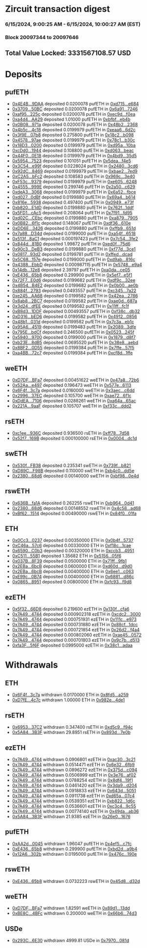 # Zircuit transaction digest
### 6/15/2024, 9:00:25 AM - 6/15/2024, 10:00:27 AM (EST)
### Block 20097344 to 20097646

## Total Value Locked: 3331567108.57 USD

# Deposits
## pufETH
- [0x4E4B...9DAA](https://etherscan.io/address/0x4E4B83dcCFb3defA3025F95C46f532b440a79DAA) deposited 0.0200078 pufETH in [0xd715...e684](https://etherscan.io/tx/0x4E4B83dcCFb3defA3025F95C46f532b440a79DAA)
- [0x3709...50BC](https://etherscan.io/address/0x3709a46A25466Ac521Ba6139A439c3347a2C50BC) deposited 0.0200078 pufETH in [0x6a91...7246](https://etherscan.io/tx/0x3709a46A25466Ac521Ba6139A439c3347a2C50BC)
- [0xaf95...225c](https://etherscan.io/address/0xaf958b03d726e150EA81d52163922Cc5b3A8225c) deposited 0.0200078 pufETH in [0xec9d...f0ea](https://etherscan.io/tx/0xaf958b03d726e150EA81d52163922Cc5b3A8225c)
- [0xa4d4...AA29](https://etherscan.io/address/0xa4d4277b43A4cB8Eaa9ce99b29e21f5f0e7cAA29) deposited 1.01000 pufETH in [0xbfbf...eb4b](https://etherscan.io/tx/0xa4d4277b43A4cB8Eaa9ce99b29e21f5f0e7cAA29)
- [0x0B08...971a](https://etherscan.io/address/0x0B0808668f146e31955a333898F94097ABA4971a) deposited 0.0200078 pufETH in [0x48b2...2368](https://etherscan.io/tx/0x0B0808668f146e31955a333898F94097ABA4971a)
- [0x4b5c...4c18](https://etherscan.io/address/0x4b5c4D4aF9569A1ecCD3C7606228b65BCA2F4c18) deposited 0.0199979 pufETH in [0xeaa6...6d2c](https://etherscan.io/tx/0x4b5c4D4aF9569A1ecCD3C7606228b65BCA2F4c18)
- [0x3f9E...07b8](https://etherscan.io/address/0x3f9E86BB7a125933e516D4834A82d3BfFB2007b8) deposited 0.275800 pufETH in [0x18c2...b098](https://etherscan.io/tx/0x3f9E86BB7a125933e516D4834A82d3BfFB2007b8)
- [0x4578...97ae](https://etherscan.io/address/0x4578D22194E69e27B75724dA735FEcDf5ce597ae) deposited 0.0199979 pufETH in [0x78c1...b30c](https://etherscan.io/tx/0x4578D22194E69e27B75724dA735FEcDf5ce597ae)
- [0x18D3...0200](https://etherscan.io/address/0x18D3f25c481983C1132df31C18F919E35a380200) deposited 0.0199979 pufETH in [0xd95a...10ba](https://etherscan.io/tx/0x18D3f25c481983C1132df31C18F919E35a380200)
- [0xcDd0...1944](https://etherscan.io/address/0xcDd0eab34F265504c3D988957D31A68e72411944) deposited 0.108800 pufETH in [0xd063...beac](https://etherscan.io/tx/0xcDd0eab34F265504c3D988957D31A68e72411944)
- [0x44F0...0E18](https://etherscan.io/address/0x44F049C09feB78e689B2Cc03A62c5400533B0E18) deposited 0.0199979 pufETH in [0x4bd9...35d5](https://etherscan.io/tx/0x44F049C09feB78e689B2Cc03A62c5400533B0E18)
- [0x5954...7523](https://etherscan.io/address/0x59547307d27C330A23354D2A344650BF279d7523) deposited 0.101051 pufETH in [0x5dea...f4e5](https://etherscan.io/tx/0x59547307d27C330A23354D2A344650BF279d7523)
- [0x3C54...e99f](https://etherscan.io/address/0x3C54B41BfbCE351e0C9eF1CC45126E1C2372e99f) deposited 0.0228024 pufETH in [0x2480...3cd6](https://etherscan.io/tx/0x3C54B41BfbCE351e0C9eF1CC45126E1C2372e99f)
- [0x92dC...8469](https://etherscan.io/address/0x92dCaF24bA1acC96b9DA1C6C0c95260F8D968469) deposited 0.0199979 pufETH in [0xbae2...7ed9](https://etherscan.io/tx/0x92dCaF24bA1acC96b9DA1C6C0c95260F8D968469)
- [0xC2A5...bFc2](https://etherscan.io/address/0xC2A52659ab520DC1Fc4a1DC4131B9f8e251cbFc2) deposited 0.108583 pufETH in [0x969c...3e40](https://etherscan.io/tx/0xC2A52659ab520DC1Fc4a1DC4131B9f8e251cbFc2)
- [0xF53c...9379](https://etherscan.io/address/0xF53c81F23Dca1A1d49Bdc7BFB8C09f7bF2789379) deposited 0.0199979 pufETH in [0xe605...6248](https://etherscan.io/tx/0xF53c81F23Dca1A1d49Bdc7BFB8C09f7bF2789379)
- [0x4555...999E](https://etherscan.io/address/0x45552e83823c69B56E71a3dA8C7249c9Fea0999E) deposited 0.299746 pufETH in [0x2a50...c629](https://etherscan.io/tx/0x45552e83823c69B56E71a3dA8C7249c9Fea0999E)
- [0xdeA3...3068](https://etherscan.io/address/0xdeA35eEC0E0E00422da7cDF2257d177d8F4e3068) deposited 0.0199979 pufETH in [0x6a52...fbce](https://etherscan.io/tx/0xdeA35eEC0E0E00422da7cDF2257d177d8F4e3068)
- [0xd027...0dBf](https://etherscan.io/address/0xd027B97167D0f1d52a38351743e8EB4DF6040dBf) deposited 0.0199880 pufETH in [0x69a4...b614](https://etherscan.io/tx/0xd027B97167D0f1d52a38351743e8EB4DF6040dBf)
- [0x816e...5938](https://etherscan.io/address/0x816eaaA281735Db1141b6d9ef442d0D521695938) deposited 0.497400 pufETH in [0x0949...e73f](https://etherscan.io/tx/0x816eaaA281735Db1141b6d9ef442d0D521695938)
- [0xb820...E1dD](https://etherscan.io/address/0xb8207927A4371ABA27F85B04d8378C2A501bE1dD) deposited 0.0199880 pufETH in [0x762f...1ddf](https://etherscan.io/tx/0xb8207927A4371ABA27F85B04d8378C2A501bE1dD)
- [0x5FD1...cAc5](https://etherscan.io/address/0x5FD137403d8fF46D15db7290CB432f9EDC9dcAc5) deposited 0.208064 pufETH in [0x7f91...fd95](https://etherscan.io/tx/0x5FD137403d8fF46D15db7290CB432f9EDC9dcAc5)
- [0xd02C...CEbc](https://etherscan.io/address/0xd02CB9B8E79e8d7A844B0a48C2151bce4e55CEbc) deposited 0.0199880 pufETH in [0xa879...7905](https://etherscan.io/tx/0xd02CB9B8E79e8d7A844B0a48C2151bce4e55CEbc)
- [0x0B82...6f1c](https://etherscan.io/address/0x0B8243f94f237bFc47CC9b64E050804Ca0F76f1c) deposited 0.148067 pufETH in [0xdf36...610e](https://etherscan.io/tx/0x0B8243f94f237bFc47CC9b64E050804Ca0F76f1c)
- [0xDD6E...3426](https://etherscan.io/address/0xDD6E32d09076fFE7ED3785e973EA68c64e9C3426) deposited 0.0199880 pufETH in [0xffb9...651d](https://etherscan.io/tx/0xDD6E32d09076fFE7ED3785e973EA68c64e9C3426)
- [0x7a88...D34d](https://etherscan.io/address/0x7a88FecfF8bd915C72a350b9859144891109D34d) deposited 0.0199000 pufETH in [0xa54f...6518](https://etherscan.io/tx/0x7a88FecfF8bd915C72a350b9859144891109D34d)
- [0x513f...8aC1](https://etherscan.io/address/0x513f236fb9cFF335C1D0a32009a303663bcF8aC1) deposited 0.000197423 pufETH in [0x7c54...3fe2](https://etherscan.io/tx/0x513f236fb9cFF335C1D0a32009a303663bcF8aC1)
- [0x844d...81B0](https://etherscan.io/address/0x844d1Cb04B2668Aea3CC9381A119855aEA3881B0) deposited 1.99872 pufETH in [0xed0f...75d6](https://etherscan.io/tx/0x844d1Cb04B2668Aea3CC9381A119855aEA3881B0)
- [0x90c3...DeB3](https://etherscan.io/address/0x90c32dE85ACf443CE6f903B6EC757F25950cDeB3) deposited 0.0199880 pufETH in [0xf77d...3ce1](https://etherscan.io/tx/0x90c32dE85ACf443CE6f903B6EC757F25950cDeB3)
- [0x0817...93d2](https://etherscan.io/address/0x0817236e72F9805B94fc1fcf7892d379dEE693d2) deposited 0.0199781 pufETH in [0xffed...dcad](https://etherscan.io/tx/0x0817236e72F9805B94fc1fcf7892d379dEE693d2)
- [0x5C68...157e](https://etherscan.io/address/0x5C68eFdA402435C1CDB9288b5B2A8795af4C157e) deposited 0.0199000 pufETH in [0xd9ab...816c](https://etherscan.io/tx/0x5C68eFdA402435C1CDB9288b5B2A8795af4C157e)
- [0x4388...EbbD](https://etherscan.io/address/0x438854420cFE715e3768aa11e56d671f7C5DEbbD) deposited 0.000987115 pufETH in [0x5748...e9a4](https://etherscan.io/tx/0x438854420cFE715e3768aa11e56d671f7C5DEbbD)
- [0x14db...12e8](https://etherscan.io/address/0x14db3DA7f611Ac014E0F21CA03255BC2Be1112e8) deposited 2.39797 pufETH in [0xa0da...ce05](https://etherscan.io/tx/0x14db3DA7f611Ac014E0F21CA03255BC2Be1112e8)
- [0xE436...65b8](https://etherscan.io/address/0xE4365Baf52D89D2dD82c44Ce37bEF62Cf0Af65b8) deposited 0.299900 pufETH in [0x5ef7...e5f1](https://etherscan.io/tx/0xE4365Baf52D89D2dD82c44Ce37bEF62Cf0Af65b8)
- [0x72F7...E0d6](https://etherscan.io/address/0x72F774795c1374982aD35E7E5bf3C34363adE0d6) deposited 0.0199682 pufETH in [0xdf9c...32ee](https://etherscan.io/tx/0x72F774795c1374982aD35E7E5bf3C34363adE0d6)
- [0x4B54...B4E2](https://etherscan.io/address/0x4B547d65698742FbbE339CE84d0e4319B41aB4E2) deposited 0.0199682 pufETH in [0x0b00...ae0b](https://etherscan.io/tx/0x4B547d65698742FbbE339CE84d0e4319B41aB4E2)
- [0x884f...2793](https://etherscan.io/address/0x884f27340847963C756D3253b9C75fD26E742793) deposited 0.0493557 pufETH in [0xc345...7a22](https://etherscan.io/tx/0x884f27340847963C756D3253b9C75fD26E742793)
- [0xe245...AA68](https://etherscan.io/address/0xe245A5819C42468B8A37359025d6ffe5ba8DAA68) deposited 0.0199582 pufETH in [0x42ea...2786](https://etherscan.io/tx/0xe245A5819C42468B8A37359025d6ffe5ba8DAA68)
- [0x8ab8...2BC7](https://etherscan.io/address/0x8ab8ff19Db26114F3E164BA86bc53Ad5f23D2BC7) deposited 0.0199582 pufETH in [0xae0d...687a](https://etherscan.io/tx/0x8ab8ff19Db26114F3E164BA86bc53Ad5f23D2BC7)
- [0x3d24...dfEE](https://etherscan.io/address/0x3d244fc094DA95528F6613669fB599C41A25dfEE) deposited 0.0199582 pufETH in [0x11ff...fc1f](https://etherscan.io/tx/0x3d244fc094DA95528F6613669fB599C41A25dfEE)
- [0xB8d3...1DDF](https://etherscan.io/address/0xB8d3EEcEEB03c129d34c86C0C0cAD42Fe8941DDF) deposited 0.00493557 pufETH in [0xf38c...db32](https://etherscan.io/tx/0xB8d3EEcEEB03c129d34c86C0C0cAD42Fe8941DDF)
- [0xD316...bED6](https://etherscan.io/address/0xD31668b87C19EE639aa49094F54433279B09bED6) deposited 0.0199582 pufETH in [0x4912...0856](https://etherscan.io/tx/0xD31668b87C19EE639aa49094F54433279B09bED6)
- [0x48b1...031d](https://etherscan.io/address/0x48b16Dd6ed37694137148872068AbCd81fAC031d) deposited 0.0199582 pufETH in [0x7c3a...eb1c](https://etherscan.io/tx/0x48b16Dd6ed37694137148872068AbCd81fAC031d)
- [0x95A6...4519](https://etherscan.io/address/0x95A6F2009a36D0A0C83bFF99701c08D28Ac74519) deposited 0.0199483 pufETH in [0x2089...3dfe](https://etherscan.io/tx/0x95A6F2009a36D0A0C83bFF99701c08D28Ac74519)
- [0x795E...bdCf](https://etherscan.io/address/0x795EBbb18c0F04bEb6573e5C8eeE6943a8c9bdCf) deposited 0.246500 pufETH in [0x0523...245f](https://etherscan.io/tx/0x795EBbb18c0F04bEb6573e5C8eeE6943a8c9bdCf)
- [0x5940...9700](https://etherscan.io/address/0x5940c7cd533cAC41ADe8CbeEdC120030D4ee9700) deposited 0.0199000 pufETH in [0x1879...d8f7](https://etherscan.io/tx/0x5940c7cd533cAC41ADe8CbeEdC120030D4ee9700)
- [0xb23E...8dB5](https://etherscan.io/address/0xb23EFD0ff84eF9E66e15fED03be5A6bC308a8dB5) deposited 0.0695520 pufETH in [0x38e8...aebd](https://etherscan.io/tx/0xb23EFD0ff84eF9E66e15fED03be5A6bC308a8dB5)
- [0x8BF2...0D55](https://etherscan.io/address/0x8BF2B2fDBC0De0486eb0710477B6AE56F7870D55) deposited 0.0199384 pufETH in [0x7ffe...57f5](https://etherscan.io/tx/0x8BF2B2fDBC0De0486eb0710477B6AE56F7870D55)
- [0xa4BB...72c7](https://etherscan.io/address/0xa4BBAE5000557e27E120Ab30a86846a0A29f72c7) deposited 0.0199384 pufETH in [0xcf8d...1ffe](https://etherscan.io/tx/0xa4BBAE5000557e27E120Ab30a86846a0A29f72c7)
## weETH
- [0xD7DF...BFa7](https://etherscan.io/address/0xD7DF7E085214743530afF339aFC420c7c720BFa7) deposited 0.00451622 weETH in [0x47a8...72b6](https://etherscan.io/tx/0xD7DF7E085214743530afF339aFC420c7c720BFa7)
- [0x52Aa...e497](https://etherscan.io/address/0x52Aa899454998Be5b000Ad077a46Bbe360F4e497) deposited 0.196473 weETH in [0x577e...6113](https://etherscan.io/tx/0x52Aa899454998Be5b000Ad077a46Bbe360F4e497)
- [0x6F4f...3c7a](https://etherscan.io/address/0x6F4f874cDEB581270b3760daBA9E8Cca1E963c7a) deposited 0.0160000 weETH in [0x3aec...c6dd](https://etherscan.io/tx/0x6F4f874cDEB581270b3760daBA9E8Cca1E963c7a)
- [0x2996...37EC](https://etherscan.io/address/0x29965eD1C39eC8D1d6054faD0E8Ca6d2d6e137EC) deposited 0.105700 weETH in [0xae72...6f1c](https://etherscan.io/tx/0x29965eD1C39eC8D1d6054faD0E8Ca6d2d6e137EC)
- [0xDdEA...7106](https://etherscan.io/address/0xDdEA91Ae3611cE327ddF61D461B5dc3FD2a07106) deposited 0.0288261 weETH in [0xa64a...65ac](https://etherscan.io/tx/0xDdEA91Ae3611cE327ddF61D461B5dc3FD2a07106)
- [0x221A...9aaF](https://etherscan.io/address/0x221ABd357801f2E73E8A7CC6A90ACCA66D119aaF) deposited 0.105707 weETH in [0xf33c...ddd2](https://etherscan.io/tx/0x221ABd357801f2E73E8A7CC6A90ACCA66D119aaF)
## rsETH
- [0xc1ee...936C](https://etherscan.io/address/0xc1ee9568Ca739DBA1db4A1d54bAa906BE5B2936C) deposited 0.936500 rsETH in [0xff78...7d58](https://etherscan.io/tx/0xc1ee9568Ca739DBA1db4A1d54bAa906BE5B2936C)
- [0x52f7...169B](https://etherscan.io/address/0x52f7B68eDC4ABE1443fb8a1848935eBfe269169B) deposited 0.000100000 rsETH in [0x0004...dc1d](https://etherscan.io/tx/0x52f7B68eDC4ABE1443fb8a1848935eBfe269169B)
## swETH
- [0x530f...FB38](https://etherscan.io/address/0x530fe365a9a2c524e6Dae2B01B1720DEeEa5FB38) deposited 0.235341 swETH in [0x739f...b821](https://etherscan.io/tx/0x530fe365a9a2c524e6Dae2B01B1720DEeEa5FB38)
- [0xD89C...F98B](https://etherscan.io/address/0xD89C8C962387481044e9BB856ab0f958d5A4F98B) deposited 0.110000 swETH in [0xb4c0...dd5e](https://etherscan.io/tx/0xD89C8C962387481044e9BB856ab0f958d5A4F98B)
- [0x2380...68d6](https://etherscan.io/address/0x23802E21c6cd72C091792BfB9f7afC2265cc68d6) deposited 0.00140000 swETH in [0xbf98...0e4d](https://etherscan.io/tx/0x23802E21c6cd72C091792BfB9f7afC2265cc68d6)
## rswETH
- [0x636B...fa1A](https://etherscan.io/address/0x636Be869dEE4A24Ae3f5C9c4DFe28a9D2e47fa1A) deposited 0.262255 rswETH in [0xb964...0d41](https://etherscan.io/tx/0x636Be869dEE4A24Ae3f5C9c4DFe28a9D2e47fa1A)
- [0x2380...68d6](https://etherscan.io/address/0x23802E21c6cd72C091792BfB9f7afC2265cc68d6) deposited 0.00148552 rswETH in [0x4c58...ad68](https://etherscan.io/tx/0x23802E21c6cd72C091792BfB9f7afC2265cc68d6)
- [0xBf62...1514](https://etherscan.io/address/0xBf62e5e154a5519F11836535F2909A6389791514) deposited 0.00490000 rswETH in [0x84f0...01fa](https://etherscan.io/tx/0xBf62e5e154a5519F11836535F2909A6389791514)
## ETH
- [0x0Cc3...0237](https://etherscan.io/address/0x0Cc3401f5f8dcc3C3c44eE7a5EDF0142320F0237) deposited 0.00350000 ETH in [0x0b4f...5737](https://etherscan.io/tx/0x0Cc3401f5f8dcc3C3c44eE7a5EDF0142320F0237)
- [0xC46a...57c6](https://etherscan.io/address/0xC46a0D456103272e7DC62726982B302dfAb157c6) deposited 0.00330000 ETH in [0xf18c...1cae](https://etherscan.io/tx/0xC46a0D456103272e7DC62726982B302dfAb157c6)
- [0x6590...C0b3](https://etherscan.io/address/0x65902E61Ff104f0a51251c3Ba0caC5C9E683C0b3) deposited 0.00320000 ETH in [0xccb3...4951](https://etherscan.io/tx/0x65902E61Ff104f0a51251c3Ba0caC5C9E683C0b3)
- [0xC511...55B1](https://etherscan.io/address/0xC51109ef1Cc0651B9184D81a7B4DCFF996F155B1) deposited 1.35682 ETH in [0x5156...05f6](https://etherscan.io/tx/0xC51109ef1Cc0651B9184D81a7B4DCFF996F155B1)
- [0x037B...8F39](https://etherscan.io/address/0x037B997297065CA98Ec0Bb03F71401ed522e8F39) deposited 0.0500000 ETH in [0x71ff...9fb1](https://etherscan.io/tx/0x037B997297065CA98Ec0Bb03F71401ed522e8F39)
- [0x2EBa...6bcB](https://etherscan.io/address/0x2EBa0a5d03b07af80e4E4ACe3bBFFE3A7d956bcB) deposited 0.0600000 ETH in [0xd60d...d9d0](https://etherscan.io/tx/0x2EBa0a5d03b07af80e4E4ACe3bBFFE3A7d956bcB)
- [0x2EBa...6bcB](https://etherscan.io/address/0x2EBa0a5d03b07af80e4E4ACe3bBFFE3A7d956bcB) deposited 0.00400000 ETH in [0x6ee1...c063](https://etherscan.io/tx/0x2EBa0a5d03b07af80e4E4ACe3bBFFE3A7d956bcB)
- [0xE99c...0B74](https://etherscan.io/address/0xE99c714D1d649F3dADA0202d4728E1c424730B74) deposited 0.00400000 ETH in [0x6881...d86c](https://etherscan.io/tx/0xE99c714D1d649F3dADA0202d4728E1c424730B74)
- [0x0865...8951](https://etherscan.io/address/0x0865ff9240cD8220c1802cA176Af18f6706E8951) deposited 0.00800000 ETH in [0xfc93...f9d8](https://etherscan.io/tx/0x0865ff9240cD8220c1802cA176Af18f6706E8951)
## ezETH
- [0x5f32...66D8](https://etherscan.io/address/0x5f327006a670031c87E8E86AE1Dd6585eb6466D8) deposited 0.219600 ezETH in [0x130f...cfa6](https://etherscan.io/tx/0x5f327006a670031c87E8E86AE1Dd6585eb6466D8)
- [0x7A49...4744](https://etherscan.io/address/0x7A493Be5c2ce014cD049Bf178a1ac0Db1B434744) deposited 0.000902318 ezETH in [0xcdc2...3000](https://etherscan.io/tx/0x7A493Be5c2ce014cD049Bf178a1ac0Db1B434744)
- [0x7A49...4744](https://etherscan.io/address/0x7A493Be5c2ce014cD049Bf178a1ac0Db1B434744) deposited 0.000751931 ezETH in [0x111c...e973](https://etherscan.io/tx/0x7A493Be5c2ce014cD049Bf178a1ac0Db1B434744)
- [0x7A49...4744](https://etherscan.io/address/0x7A493Be5c2ce014cD049Bf178a1ac0Db1B434744) deposited 0.000731880 ezETH in [0x88cf...1dcc](https://etherscan.io/tx/0x7A493Be5c2ce014cD049Bf178a1ac0Db1B434744)
- [0x7A49...4744](https://etherscan.io/address/0x7A493Be5c2ce014cD049Bf178a1ac0Db1B434744) deposited 0.000721854 ezETH in [0x26d2...f4a4](https://etherscan.io/tx/0x7A493Be5c2ce014cD049Bf178a1ac0Db1B434744)
- [0x7A49...4744](https://etherscan.io/address/0x7A493Be5c2ce014cD049Bf178a1ac0Db1B434744) deposited 0.000802060 ezETH in [0xae45...0572](https://etherscan.io/tx/0x7A493Be5c2ce014cD049Bf178a1ac0Db1B434744)
- [0x7A49...4744](https://etherscan.io/address/0x7A493Be5c2ce014cD049Bf178a1ac0Db1B434744) deposited 0.000701803 ezETH in [0x9c7b...d513](https://etherscan.io/tx/0x7A493Be5c2ce014cD049Bf178a1ac0Db1B434744)
- [0xfa3F...5f6F](https://etherscan.io/address/0xfa3Fe038AECAb093E5a97D4450BEA2fe24E75f6F) deposited 0.0995000 ezETH in [0x38c1...adaa](https://etherscan.io/tx/0xfa3Fe038AECAb093E5a97D4450BEA2fe24E75f6F)
# Withdrawals
## ETH
- [0x6F4f...3c7a](https://etherscan.io/address/0x6F4f874cDEB581270b3760daBA9E8Cca1E963c7a) withdrawn 0.0170000 ETH in [0x8fd5...a259](https://etherscan.io/tx/0x6F4f874cDEB581270b3760daBA9E8Cca1E963c7a)
- [0xD7fE...4c7c](https://etherscan.io/address/0xD7fE76FBcDC350D58783036C13B8f6b677c34c7c) withdrawn 1.00000 ETH in [0x982e...4de1](https://etherscan.io/tx/0xD7fE76FBcDC350D58783036C13B8f6b677c34c7c)
## rsETH
- [0x6953...37C2](https://etherscan.io/address/0x6953358517E9a5cc92274D1DD746A470654D37C2) withdrawn 0.347400 rsETH in [0xd5c9...f94c](https://etherscan.io/tx/0x6953358517E9a5cc92274D1DD746A470654D37C2)
- [0x5A84...3B3F](https://etherscan.io/address/0x5A84b0E66c3c8050284d9e5d9814c24120AB3B3F) withdrawn 29.8951 rsETH in [0x893d...7e0b](https://etherscan.io/tx/0x5A84b0E66c3c8050284d9e5d9814c24120AB3B3F)
## ezETH
- [0x7A49...4744](https://etherscan.io/address/0x7A493Be5c2ce014cD049Bf178a1ac0Db1B434744) withdrawn 0.0906801 ezETH in [0xac30...3c21](https://etherscan.io/tx/0x7A493Be5c2ce014cD049Bf178a1ac0Db1B434744)
- [0x7A49...4744](https://etherscan.io/address/0x7A493Be5c2ce014cD049Bf178a1ac0Db1B434744) withdrawn 0.0514471 ezETH in [0x6e32...6fb9](https://etherscan.io/tx/0x7A493Be5c2ce014cD049Bf178a1ac0Db1B434744)
- [0x7A49...4744](https://etherscan.io/address/0x7A493Be5c2ce014cD049Bf178a1ac0Db1B434744) withdrawn 0.0896272 ezETH in [0x375d...c094](https://etherscan.io/tx/0x7A493Be5c2ce014cD049Bf178a1ac0Db1B434744)
- [0x7A49...4744](https://etherscan.io/address/0x7A493Be5c2ce014cD049Bf178a1ac0Db1B434744) withdrawn 0.0506999 ezETH in [0x3e76...af02](https://etherscan.io/tx/0x7A493Be5c2ce014cD049Bf178a1ac0Db1B434744)
- [0x7A49...4744](https://etherscan.io/address/0x7A493Be5c2ce014cD049Bf178a1ac0Db1B434744) withdrawn 0.0788254 ezETH in [0x8df4...19f1](https://etherscan.io/tx/0x7A493Be5c2ce014cD049Bf178a1ac0Db1B434744)
- [0x7A49...4744](https://etherscan.io/address/0x7A493Be5c2ce014cD049Bf178a1ac0Db1B434744) withdrawn 0.0461420 ezETH in [0x3da9...d204](https://etherscan.io/tx/0x7A493Be5c2ce014cD049Bf178a1ac0Db1B434744)
- [0x7A49...4744](https://etherscan.io/address/0x7A493Be5c2ce014cD049Bf178a1ac0Db1B434744) withdrawn 0.0918833 ezETH in [0x643d...5051](https://etherscan.io/tx/0x7A493Be5c2ce014cD049Bf178a1ac0Db1B434744)
- [0x7A49...4744](https://etherscan.io/address/0x7A493Be5c2ce014cD049Bf178a1ac0Db1B434744) withdrawn 0.0911738 ezETH in [0xd65a...07c4](https://etherscan.io/tx/0x7A493Be5c2ce014cD049Bf178a1ac0Db1B434744)
- [0x7A49...4744](https://etherscan.io/address/0x7A493Be5c2ce014cD049Bf178a1ac0Db1B434744) withdrawn 0.0539351 ezETH in [0xb822...1d6c](https://etherscan.io/tx/0x7A493Be5c2ce014cD049Bf178a1ac0Db1B434744)
- [0x7A49...4744](https://etherscan.io/address/0x7A493Be5c2ce014cD049Bf178a1ac0Db1B434744) withdrawn 0.0536601 ezETH in [0xc3c4...9c55](https://etherscan.io/tx/0x7A493Be5c2ce014cD049Bf178a1ac0Db1B434744)
- [0x7A49...4744](https://etherscan.io/address/0x7A493Be5c2ce014cD049Bf178a1ac0Db1B434744) withdrawn 0.00774140 ezETH in [0x49da...ab36](https://etherscan.io/tx/0x7A493Be5c2ce014cD049Bf178a1ac0Db1B434744)
- [0x5A84...3B3F](https://etherscan.io/address/0x5A84b0E66c3c8050284d9e5d9814c24120AB3B3F) withdrawn 21.9385 ezETH in [0x26e0...1676](https://etherscan.io/tx/0x5A84b0E66c3c8050284d9e5d9814c24120AB3B3F)
## pufETH
- [0xAA2d...0045](https://etherscan.io/address/0xAA2de1A69AF4Bce9527F9f58e4a710FF86b60045) withdrawn 1.96047 pufETH in [0x4ef5...c7fc](https://etherscan.io/tx/0xAA2de1A69AF4Bce9527F9f58e4a710FF86b60045)
- [0xE436...65b8](https://etherscan.io/address/0xE4365Baf52D89D2dD82c44Ce37bEF62Cf0Af65b8) withdrawn 0.299900 pufETH in [0xbd2d...a9b4](https://etherscan.io/tx/0xE4365Baf52D89D2dD82c44Ce37bEF62Cf0Af65b8)
- [0x12A6...302b](https://etherscan.io/address/0x12A6D3a89a331B650D3840438174f44c7c34302b) withdrawn 0.0195000 pufETH in [0x476c...190e](https://etherscan.io/tx/0x12A6D3a89a331B650D3840438174f44c7c34302b)
## rswETH
- [0xE436...65b8](https://etherscan.io/address/0xE4365Baf52D89D2dD82c44Ce37bEF62Cf0Af65b8) withdrawn 0.0732223 rswETH in [0x45d8...d32d](https://etherscan.io/tx/0xE4365Baf52D89D2dD82c44Ce37bEF62Cf0Af65b8)
## weETH
- [0xD7DF...BFa7](https://etherscan.io/address/0xD7DF7E085214743530afF339aFC420c7c720BFa7) withdrawn 1.82591 weETH in [0x89d1...13dd](https://etherscan.io/tx/0xD7DF7E085214743530afF339aFC420c7c720BFa7)
- [0xBE8C...4BFc](https://etherscan.io/address/0xBE8Cd3716e790dcD6E7C4DA31c89b43ddf8A4BFc) withdrawn 0.200000 weETH in [0x66b6...74d3](https://etherscan.io/tx/0xBE8Cd3716e790dcD6E7C4DA31c89b43ddf8A4BFc)
## USDe
- [0x293C...6E30](https://etherscan.io/address/0x293C6937D8D82e05B01335F7B33FBA0c8e256E30) withdrawn 4999.81 USDe in [0x7970...081d](https://etherscan.io/tx/0x293C6937D8D82e05B01335F7B33FBA0c8e256E30)
